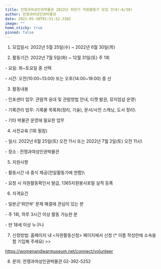 ```yaml
---
title: 전쟁과여성인권박물관 2022년 하반기 자원활동가 모집 안내(~6/30)
author: 전쟁과여성인권박물관
date: 2022-05-30T01:51:52.330Z
image: ""
home_sticky: true
pinned: false
---
```

1. 모집일시: 2022년 5월 25일(수) ~ 2022년 6월 30일(목)

2. 활동기간: 2022년 7월 5일(화) ~ 12월 31일(토) 주 1회

\- 요일: 화~토요일 중 선택

\- 시간: 오전(10:00\~13:00) 또는 오후(14:00\~18:00) 중 선

3. 활동내용

\- 인포센터 업무: 관람객 응대 및 관람방법 안내, 티켓 발권, 뮤지엄샵 운영\

\- 기록관리 업무:  기록물 목록화(정리, 기술), 문서/사진 스캐닝, 도서 정리\

\- 기타 박물관 운영에 필요한 업무

4. 사전교육 (1회 필참)

\- 일시: 2022년 6월 25일(토) 오전 11시 또는 2022년 7월 2일(토) 오전 11시\

\- 장소 : 전쟁과여성인권박물관

5. 지원사항

\- 활동시간 내 중식 제공(전일활동가에 한함)\

\- 요청 시 자원활동확인서 발급, 1365자원봉사포털 실적 등록

6. 자격요건

\- 일본군‘위안부’ 문제 해결에 관심이 있는 분

\-  주 1회, 하루 3시간 이상 활동 가능한 분       

\- 만 18세 이상 누구나

7. 신청방법: 홈페이지 내 <자원활동신청> 페이지에서  신청 (* 이름 작성란에 소속을 함 기입해 주세요) >>

https://womenandwarmuseum.net/connect/volunteer

8. 문의: 전쟁과여성인권박물관 02-392-5252